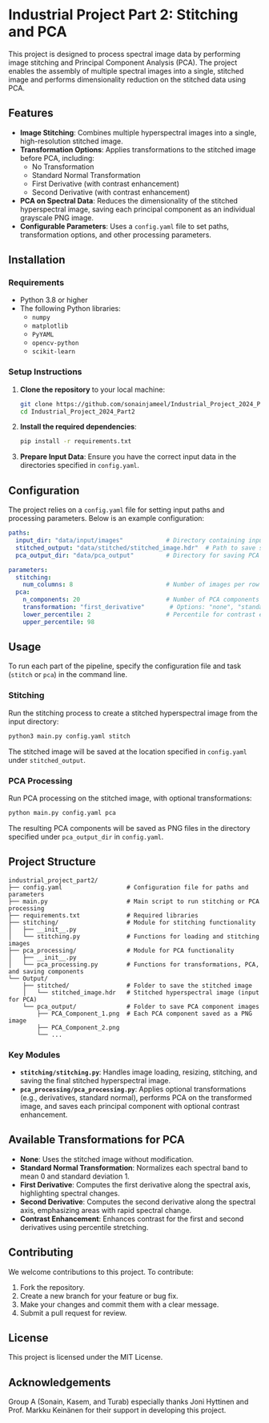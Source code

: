 
# Industrial Project Part 2: Stitching and PCA 

This project is designed to process spectral image data by performing image stitching and Principal Component Analysis (PCA). The project enables the assembly of multiple spectral images into a single, stitched image and performs dimensionality reduction on the stitched data using PCA. 

## Features

- **Image Stitching**: Combines multiple hyperspectral images into a single, high-resolution stitched image.
- **Transformation Options**: Applies transformations to the stitched image before PCA, including:
  - No Transformation
  - Standard Normal Transformation
  - First Derivative (with contrast enhancement)
  - Second Derivative (with contrast enhancement)
- **PCA on Spectral Data**: Reduces the dimensionality of the stitched hyperspectral image, saving each principal component as an individual grayscale PNG image.
- **Configurable Parameters**: Uses a `config.yaml` file to set paths, transformation options, and other processing parameters.

## Installation

### Requirements

- Python 3.8 or higher
- The following Python libraries:
  - `numpy`
  - `matplotlib`
  - `PyYAML`
  - `opencv-python`
  - `scikit-learn`

### Setup Instructions

1. **Clone the repository** to your local machine:
   ```bash
   git clone https://github.com/sonainjameel/Industrial_Project_2024_Part2.git
   cd Industrial_Project_2024_Part2
   ```

2. **Install the required dependencies**:
   ```bash
   pip install -r requirements.txt
   ```

3. **Prepare Input Data**: Ensure you have the correct input data in the directories specified in `config.yaml`.

## Configuration

The project relies on a `config.yaml` file for setting input paths and processing parameters. Below is an example configuration:

```yaml
paths:
  input_dir: "data/input/images"            # Directory containing input hyperspectral images
  stitched_output: "data/stitched/stitched_image.hdr"  # Path to save stitched hyperspectral image
  pca_output_dir: "data/pca_output"         # Directory for saving PCA component images

parameters:
  stitching:
    num_columns: 8                          # Number of images per row in the stitched output
  pca:
    n_components: 20                        # Number of PCA components to keep
    transformation: "first_derivative"       # Options: "none", "standard_normal", "first_derivative", "second_derivative"
    lower_percentile: 2                     # Percentile for contrast enhancement in derivatives
    upper_percentile: 98
```

## Usage

To run each part of the pipeline, specify the configuration file and task (`stitch` or `pca`) in the command line.

### Stitching

Run the stitching process to create a stitched hyperspectral image from the input directory:

```bash
python3 main.py config.yaml stitch
```

The stitched image will be saved at the location specified in `config.yaml` under `stitched_output`.

### PCA Processing

Run PCA processing on the stitched image, with optional transformations:

```bash
python main.py config.yaml pca
```

The resulting PCA components will be saved as PNG files in the directory specified under `pca_output_dir` in `config.yaml`.

## Project Structure

```
industrial_project_part2/
├── config.yaml                  # Configuration file for paths and parameters
├── main.py                      # Main script to run stitching or PCA processing
├── requirements.txt             # Required libraries
├── stitching/                   # Module for stitching functionality
│   ├── __init__.py
│   └── stitching.py             # Functions for loading and stitching images
├── pca_processing/              # Module for PCA functionality
│   ├── __init__.py
│   └── pca_processing.py        # Functions for transformations, PCA, and saving components
└── Output/                        
    ├── stitched/                # Folder to save the stitched image
    │   └── stitched_image.hdr   # Stitched hyperspectral image (input for PCA)
    └── pca_output/              # Folder to save PCA component images
        ├── PCA_Component_1.png  # Each PCA component saved as a PNG image
        ├── PCA_Component_2.png
        └── ...
```

### Key Modules

- **`stitching/stitching.py`**: Handles image loading, resizing, stitching, and saving the final stitched hyperspectral image.
- **`pca_processing/pca_processing.py`**: Applies optional transformations (e.g., derivatives, standard normal), performs PCA on the transformed image, and saves each principal component with optional contrast enhancement.

## Available Transformations for PCA

- **None**: Uses the stitched image without modification.
- **Standard Normal Transformation**: Normalizes each spectral band to mean 0 and standard deviation 1.
- **First Derivative**: Computes the first derivative along the spectral axis, highlighting spectral changes.
- **Second Derivative**: Computes the second derivative along the spectral axis, emphasizing areas with rapid spectral change.
- **Contrast Enhancement**: Enhances contrast for the first and second derivatives using percentile stretching.

## Contributing

We welcome contributions to this project. To contribute:

1. Fork the repository.
2. Create a new branch for your feature or bug fix.
3. Make your changes and commit them with a clear message.
4. Submit a pull request for review.

## License

This project is licensed under the MIT License.

## Acknowledgements

Group A (Sonain, Kasem, and Turab) especially thanks Joni Hyttinen and Prof. Markku Keinänen for their support in developing this project.
